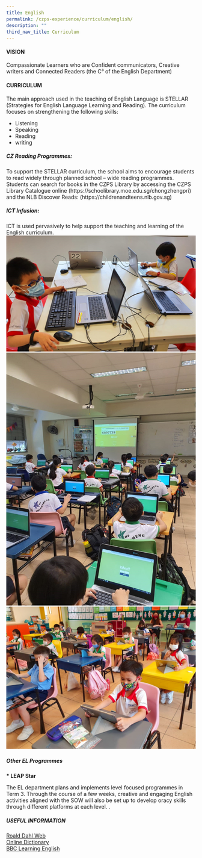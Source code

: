 ```yaml
---
title: English
permalink: /czps-experience/curriculum/english/
description: ""
third_nav_title: Curriculum
---
```

<h4><strong>VISION</strong></h4>
<p>Compassionate Learners who are Confident communicators, Creative writers and Connected Readers (the C³ of the English Department)</p>
<h4><strong>CURRICULUM</strong></h4>
The main approach used in the teaching of English Language is STELLAR (Strategies for English Language Learning and Reading). The curriculum focuses on strengthening the following skills:

*   Listening
*   Speaking
*   Reading
*   writing

<h5><strong>CZ Reading Programmes:</strong></h5>
<p>To support the STELLAR curriculum, the school aims to encourage students to read widely through planned school – wide reading programmes. Students can search for books in the CZPS Library by accessing the CZPS Library Catalogue online (https://schoolibrary.moe.edu.sg/chongzhengpri) and the NLB Discover Reads: (https://childrenandteens.nlb.gov.sg)</p>

<h5><strong>ICT Infusion:</strong></h5>
ICT is used pervasively to help support the teaching and learning of the English curriculum. 
<img src="/images/EL Website 01.jpg">
<img src="/images/EL Website 02.jpg">
<img src="/images/EL Website 03.jpg">
<h5><strong>Other EL Programmes </strong></h5>
<p><strong>*   LEAP Star</strong></p>
The EL department plans and implements level focused programmes in Term 3. Through the course of a few weeks, creative and engaging English activities aligned with the SOW will also be set up to develop oracy skills through different platforms at each level.  .

<h5><strong>USEFUL INFORMATION</strong></h5>
<a rel="noopener" target="_blank" href="https://www.roalddahl.com/">Roald Dahl Web</a><br><a rel="noopener" target="_blank" href="https://www.merriam-webster.com/">Online Dictionary</a><br><a rel="noopener" target="_blank" href="https://www.bbc.co.uk/learningenglish/">BBC Learning English</a><p></p>